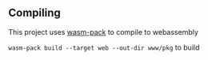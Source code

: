 ## Compiling
This project uses [wasm-pack](https://rustwasm.github.io/docs/wasm-pack/) to compile to webassembly

`wasm-pack build --target web --out-dir www/pkg` to build
